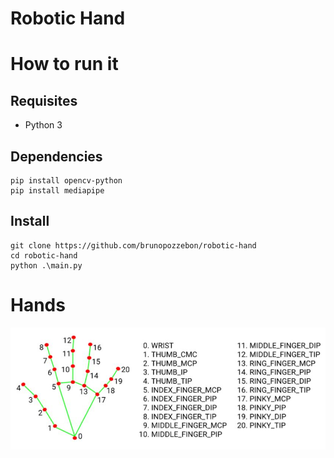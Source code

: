 # Robotic Hand

# How to run it

## Requisites
* Python 3

## Dependencies
```shell
pip install opencv-python
pip install mediapipe
```
## Install

```shell
git clone https://github.com/brunopozzebon/robotic-hand
cd robotic-hand
python .\main.py
```

# Hands
![alt text](readme-files/media-pipe-joints.JPG)
